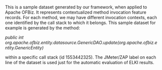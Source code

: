 This is a sample dataset generated by our framework, when applied to Apache OFBiz.
It represents contextualized method invocation feature records.
For each method, we may have different invocation contexts, each one identified by the call stack to which it belongs.
This sample dataset for example is generated by the method:

_public int org.apache.ofbiz.entity.datasource.GenericDAO.update(org.apache.ofbiz.entity.GenericEntity)_

within a specific call stack (id 1553442325). The JMeter/ZAP label on each line of the dataset is used just for the automatic evaluation of ELKI results. 
